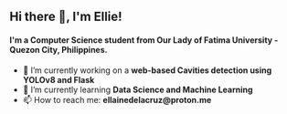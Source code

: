 ## Hi there 👋, I'm Ellie!
#### I'm a Computer Science student from Our Lady of Fatima University - Quezon City, Philippines.
- 🔭 I’m currently working on a __web-based Cavities detection using YOLOv8 and Flask__
- 🌱 I’m currently learning __Data Science and Machine Learning__
- 📫 How to reach me: **ellainedelacruz<span>@</span>proton.me**
<!--
**elliedel/elliedel** is a ✨ _special_ ✨ repository because its `README.md` (this file) appears on your GitHub profile.
Here are some ideas to get you started:

- 🔭 I’m currently working on ...
- 🌱 I’m currently learning ...
- 👯 I’m looking to collaborate on ...
- 🤔 I’m looking for help with ...
- 💬 Ask me about ...
- 📫 How to reach me: ...
- 😄 Pronouns: ...
- ⚡ Fun fact: ...
-->
